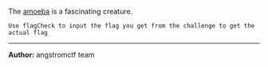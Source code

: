 The <a href='http://web.angstromctf.com:1337' target='_blank'>amoeba</a> is a fascinating creature.

`Use flagCheck to input the flag you get from the challenge to get the actual flag`

---
**Author:** angstromctf team